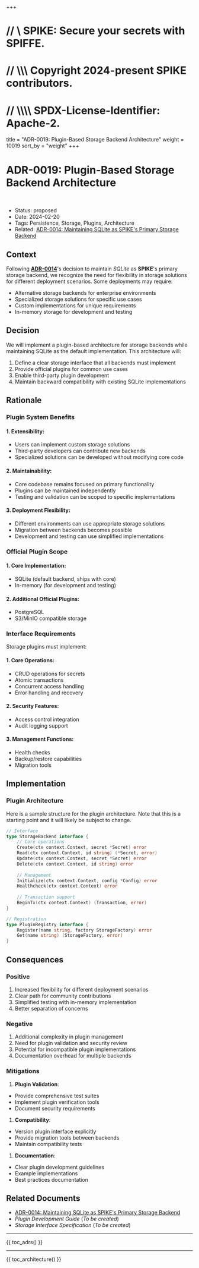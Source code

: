 +++
# //    \\ SPIKE: Secure your secrets with SPIFFE.
# //  \\\\\ Copyright 2024-present SPIKE contributors.
# // \\\\\\\ SPDX-License-Identifier: Apache-2.

title = "ADR-0019: Plugin-Based Storage Backend Architecture"
weight = 10019
sort_by = "weight"
+++

# ADR-0019: Plugin-Based Storage Backend Architecture

<br style="clear:both" />

- Status: proposed
- Date: 2024-02-20
- Tags: Persistence, Storage, Plugins, Architecture
- Related: [ADR-0014: Maintaining SQLite as SPIKE's Primary Storage Backend](@/architecture/adrs/adr-0014.md) 

## Context

Following [**ADR-0014**][adr-0014]'s decision to maintain *SQLite* as 
**SPIKE**'s primary storage backend, we recognize the need for flexibility in 
storage solutions for different deployment scenarios. Some deployments 
may require:

* Alternative storage backends for enterprise environments
* Specialized storage solutions for specific use cases
* Custom implementations for unique requirements
* In-memory storage for development and testing

[adr-0014]: @/architecture/adrs/adr-0014.md "ADR-0014"

## Decision

We will implement a plugin-based architecture for storage backends while 
maintaining SQLite as the default implementation. This architecture will:

1. Define a clear storage interface that all backends must implement
2. Provide official plugins for common use cases
3. Enable third-party plugin development
4. Maintain backward compatibility with existing SQLite implementations

## Rationale

### Plugin System Benefits

#### 1. **Extensibility**:
* Users can implement custom storage solutions
* Third-party developers can contribute new backends
* Specialized solutions can be developed without modifying core code

#### 2. **Maintainability**:
* Core codebase remains focused on primary functionality
* Plugins can be maintained independently
* Testing and validation can be scoped to specific implementations

#### 3. **Deployment Flexibility**:
* Different environments can use appropriate storage solutions
* Migration between backends becomes possible
* Development and testing can use simplified implementations

### Official Plugin Scope

#### 1. **Core Implementation**:
* SQLite (default backend, ships with core)
* In-memory (for development and testing)

#### 2. **Additional Official Plugins**:
* PostgreSQL
* S3/MinIO compatible storage

### Interface Requirements

Storage plugins must implement:

#### 1. **Core Operations**:
* CRUD operations for secrets
* Atomic transactions
* Concurrent access handling
* Error handling and recovery

#### 2. **Security Features**:
* Access control integration
* Audit logging support

#### 3. **Management Functions**:
* Health checks
* Backup/restore capabilities
* Migration tools

## Implementation

### Plugin Architecture

Here is a sample structure for the plugin architecture. Note that this is 
a starting point and it will likely be subject to change.

```go
// Interface
type StorageBackend interface {
    // Core operations
    Create(ctx context.Context, secret *Secret) error
    Read(ctx context.Context, id string) (*Secret, error)
    Update(ctx context.Context, secret *Secret) error
    Delete(ctx context.Context, id string) error
    
    // Management
    Initialize(ctx context.Context, config *Config) error
    Healthcheck(ctx context.Context) error
    
    // Transaction support
    BeginTx(ctx context.Context) (Transaction, error)
}

// Registration
type PluginRegistry interface {
    Register(name string, factory StorageFactory) error
    Get(name string) (StorageFactory, error)
}
```

## Consequences

### Positive

1. Increased flexibility for different deployment scenarios
2. Clear path for community contributions
3. Simplified testing with in-memory implementation
4. Better separation of concerns

### Negative

1. Additional complexity in plugin management
2. Need for plugin validation and security review
3. Potential for incompatible plugin implementations
4. Documentation overhead for multiple backends

### Mitigations

1. **Plugin Validation**:
  * Provide comprehensive test suites
  * Implement plugin verification tools
  * Document security requirements
1. **Compatibility**:
  * Version plugin interface explicitly
  * Provide migration tools between backends
  * Maintain compatibility tests
1. **Documentation**:
  * Clear plugin development guidelines
  * Example implementations
  * Best practices documentation

## Related Documents

- [ADR-0014: Maintaining SQLite as SPIKE's Primary Storage Backend][adr-0014]
- *Plugin Development Guide* (*To be created*)
- *Storage Interface Specification* (*To be created*)

----

{{ toc_adrs() }}

----

{{ toc_architecture() }}
